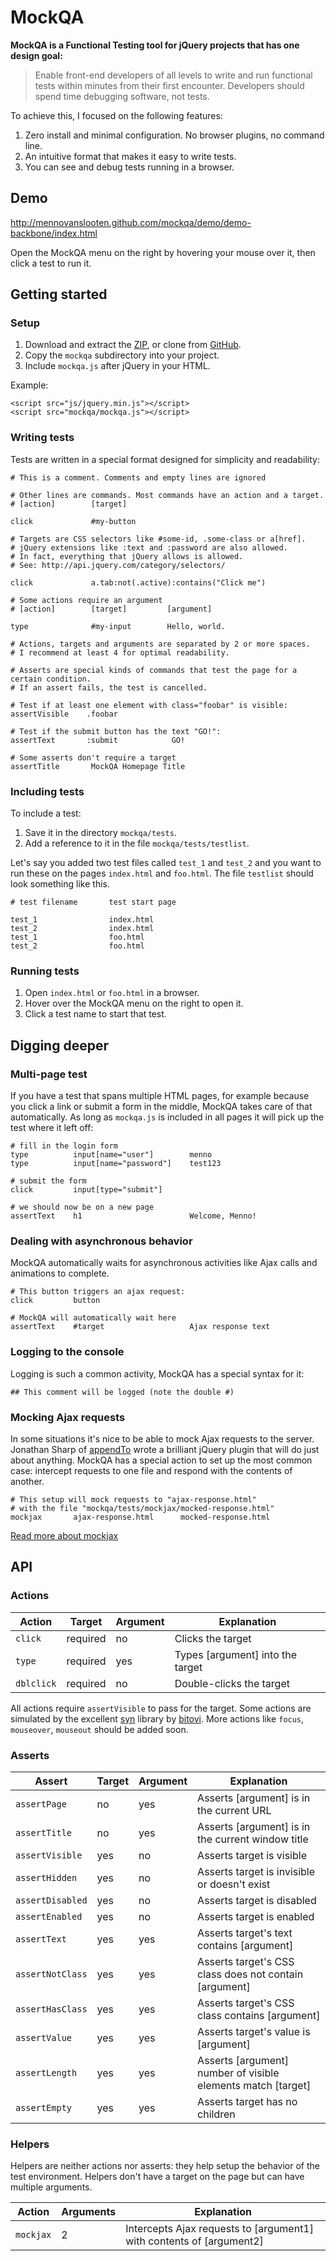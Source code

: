 # MockQA

**MockQA is a Functional Testing tool for jQuery projects that has one design goal:**

> Enable front-end developers of all levels to write and run functional tests within minutes from their first encounter. Developers should spend time debugging software, not tests.

To achieve this, I focused on the following features:

1. Zero install and minimal configuration. No browser plugins, no command line.
2. An intuitive format that makes it easy to write tests.
3. You can see and debug tests running in a browser.

## Demo

http://mennovanslooten.github.com/mockqa/demo/demo-backbone/index.html

Open the MockQA menu on the right by hovering your mouse over it, then click a test to run it.

## Getting started

### Setup

1. Download and extract the [ZIP](https://github.com/mennovanslooten/mockqa/archive/master.zip), or clone from [GitHub](https://github.com/mennovanslooten/mockqa).
2. Copy the `mockqa` subdirectory into your project. 
3. Include `mockqa.js` after jQuery in your HTML.

Example:

    <script src="js/jquery.min.js"></script>
    <script src="mockqa/mockqa.js"></script>

### Writing tests

Tests are written in a special format designed for simplicity and readability:

    # This is a comment. Comments and empty lines are ignored
    
    # Other lines are commands. Most commands have an action and a target.
    # [action]        [target]
   
    click             #my-button
    
	# Targets are CSS selectors like #some-id, .some-class or a[href]. 
	# jQuery extensions like :text and :password are also allowed.
	# In fact, everything that jQuery allows is allowed. 
	# See: http://api.jquery.com/category/selectors/

    click             a.tab:not(.active):contains("Click me")
    
    # Some actions require an argument
    # [action]        [target]         [argument]
    
    type              #my-input        Hello, world.
    
    # Actions, targets and arguments are separated by 2 or more spaces. 
    # I recommend at least 4 for optimal readability.
	
	# Asserts are special kinds of commands that test the page for a certain condition.
	# If an assert fails, the test is cancelled. 
	
	# Test if at least one element with class="foobar" is visible:
	assertVisible    .foobar
	
	# Test if the submit button has the text "GO!":
	assertText       :submit            GO!
    
    # Some asserts don't require a target
    assertTitle       MockQA Homepage Title
 

### Including tests

To include a test:

1. Save it in the directory `mockqa/tests`. 
2. Add a reference to it in the file `mockqa/tests/testlist`. 

Let's say you added two test files called `test_1` and `test_2` and you want to run these on the pages `index.html` and `foo.html`. The file `testlist` should look something like this.

    # test filename       test start page
    
    test_1                index.html
    test_2                index.html
    test_1                foo.html
    test_2                foo.html

### Running tests

1. Open `index.html` or `foo.html` in a browser.
2. Hover over the MockQA menu on the right to open it.
3. Click a test name to start that test.

## Digging deeper

### Multi-page test

If you have a test that spans multiple HTML pages, for example because you click a link or submit a form in the middle, MockQA takes care of that automatically. As long as `mockqa.js` is included in all pages it will pick up the test where it left off:

    # fill in the login form
    type          input[name="user"]        menno
    type          input[name="password"]    test123
    
    # submit the form
    click         input[type="submit"]
    
    # we should now be on a new page
    assertText    h1                        Welcome, Menno!

### Dealing with asynchronous behavior

MockQA automatically waits for asynchronous activities like Ajax calls and animations to complete. 

    # This button triggers an ajax request:
    click         button
    
    # MockQA will automatically wait here
    assertText    #target                   Ajax response text

### Logging to the console

Logging is such a common activity, MockQA has a special syntax for it:

    ## This comment will be logged (note the double #)

### Mocking Ajax requests

In some situations it's nice to be able to mock Ajax requests to the server. Jonathan Sharp of [appendTo](http://www.appendto.com) wrote a brilliant jQuery plugin that will do just about anything. MockQA has a special action to set up the most common case: intercept requests to one file and respond with the contents of another.

    # This setup will mock requests to "ajax-response.html"
    # with the file "mockqa/tests/mockjax/mocked-response.html"
    mockjax       ajax-response.html      mocked-response.html

[Read more about mockjax](http://enterprisejquery.com/2010/07/mock-your-ajax-requests-with-mockjax-for-rapid-development/)


## API

### Actions

Action     | Target   | Argument  | Explanation
-----------|----------|-----------|------------
`click`    | required | no        | Clicks the target
`type`     | required | yes       | Types [argument] into the target
`dblclick` | required | no        | Double-clicks the target

All actions require `assertVisible` to pass for the target. Some actions are simulated by the excellent [syn](https://github.com/bitovi/syn) library by [bitovi](http://www.bitovi.com/). More actions like ``focus``, ``mouseover``, ``mouseout`` should be added soon.

### Asserts

Assert          | Target    | Argument | Explanation
----------------|-----------|----------|------------
`assertPage`    | no        | yes      | Asserts [argument] is in the current URL
`assertTitle`   | no        | yes      | Asserts [argument] is in the current window title
`assertVisible` | yes       | no       | Asserts target is visible
`assertHidden`  | yes       | no       | Asserts target is invisible or doesn't exist
`assertDisabled`| yes       | no       | Asserts target is disabled
`assertEnabled` | yes       | no       | Asserts target is enabled
`assertText`    | yes       | yes      | Asserts target's text contains [argument]
`assertNotClass`| yes       | yes      | Asserts target's CSS class does not contain [argument]
`assertHasClass`| yes       | yes      | Asserts target's CSS class contains [argument]
`assertValue`   | yes       | yes      | Asserts target's value is [argument]
`assertLength`  | yes       | yes      | Asserts [argument] number of visible elements match [target]
`assertEmpty`   | yes       | yes      | Asserts target has no children

### Helpers

Helpers are neither actions nor asserts: they help setup the behavior of the test environment. Helpers don't have a target on the page but can have multiple arguments.

Action     | Arguments  | Explanation
-----------|------------|------------------------
`mockjax`  | 2          | Intercepts Ajax requests to [argument1] with contents of [argument2]
